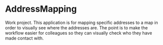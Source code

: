 # AddressMapping
Work project.
This application is for mapping specific addresses to a map in order to visually see where the addresses are. The point is to make the workflow easier for colleagues so they can visually check who they have made contact with.
